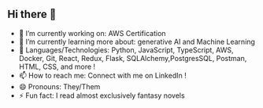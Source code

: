 ## Hi there 👋

- 🔭 I’m currently working on: AWS Certification
- 🌱 I’m currently learning more about: generative AI and Machine Learning
- 💬 Languages/Technologies: Python, JavaScript, TypeScript, AWS, Docker, Git, React, Redux, Flask, SQLAlchemy,PostgresSQL, Postman, HTML, CSS, and more !
- 📫 How to reach me: Connect with me on LinkedIn ! 
- 😄 Pronouns: They/Them
- ⚡ Fun fact: I read almost exclusively fantasy novels

<!--
**trburr3/trburr3** is a ✨ _special_ ✨ repository because its `README.md` (this file) appears on your GitHub profile.

Here are some ideas to get you started:

- 🔭 I’m currently working on ...
- 🌱 I’m currently learning ...
- 👯 I’m looking to collaborate on ...
- 🤔 I’m looking for help with ...
- 💬 Ask me about ...
- 📫 How to reach me: ...
- 😄 Pronouns: ...
- ⚡ Fun fact: ...
-->
